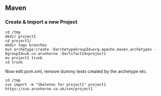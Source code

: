 Maven
-----

### Create & Import a new Project

    cd /tmp
    mkdir project1
    cd project1/
    mkdir tags branches
    mvn archetype:create -DarchetypeGroupId=org.apache.maven.archetypes -DgroupId=uk.co.arunhorne -DartifactId=project1
    mv project1 trunk
    cd trunk

Now edit pom.xml, remove dummy tests created by the archetype etc.

    cd /tmp
    svn import -m "Skeleton for project1" project1 https://svn.arunhorne.co.uk/svn/project1
